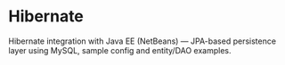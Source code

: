 # Hibernate
Hibernate integration with Java EE (NetBeans) — JPA-based persistence layer using MySQL, sample config and entity/DAO examples.
